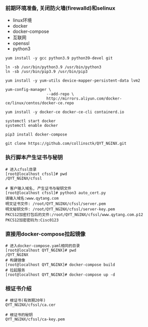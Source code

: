 ### 前期环境准备, 关闭防火墙(firewalld)和selinux
- linux环境
- docker
- docker-compose
- 互联网
- openssl
- python3

```shell
yum install -y gcc python3.9 python39-devel git

ln -sb /usr/bin/python3.9 /usr/bin/python3
ln -sb /usr/bin/pip3.9 /usr/bin/pip3

yum install -y yum-utils device-mapper-persistent-data lvm2

yum-config-manager \
                  --add-repo \
                  http://mirrors.aliyun.com/docker-ce/linux/centos/docker-ce.repo

yum install -y docker-ce docker-ce-cli containerd.io

systemctl start docker
systemctl enable docker

pip3 install docker-compose

git clone https://github.com/collinsctk/QYT_NGINX.git

```
### 执行脚本产生证书与秘钥
```shell
# 进入cfssl目录
[root@localhost cfssl]# pwd
/QYT_NGINX/cfssl

# 客户输入域名, 产生证书与秘钥文件
[root@localhost cfssl]# python3 auto_cert.py
请输入域名:www.qytang.com
明文证书文件: /root/QYT_NGINX/cfssl/server.pem
明文秘钥文件: /root/QYT_NGINX/cfssl/server-key.pem
PKCS12加密打包后的文件:/root/QYT_NGINX/cfssl/www.qytang.com.p12
PKCS12加密密码为:Cisc0123

```

### 直接用docker-compose拉起镜像
```shell
# 进入docker-compose.yaml相同的目录
[root@localhost QYT_NGINX]# pwd
/QYT_NGINX
# 构建镜像
[root@localhost QYT_NGINX]# docker-compose build
# 拉起服务
[root@localhost QYT_NGINX]# docker-compose up -d

```

### 根证书介绍
```angular2html
# 根证书(有效期20年)
QYT_NGINX/cfssl/ca.cer

# 根证书的秘钥
QYT_NGINX/cfssl/ca-key.pem

```
